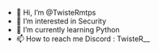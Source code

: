 - 👋 Hi, I’m @TwisteRmtps
- 👀 I’m interested in Security 
- 🌱 I’m currently learning Python 
- 📫 How to reach me 
Discord : TwisteR__  

<!---
TwisteRmtps/TwisteRmtps is a ✨ special ✨ repository because its `README.md` (this file) appears on your GitHub profile.
You can click the Preview link to take a look at your changes.
--->

